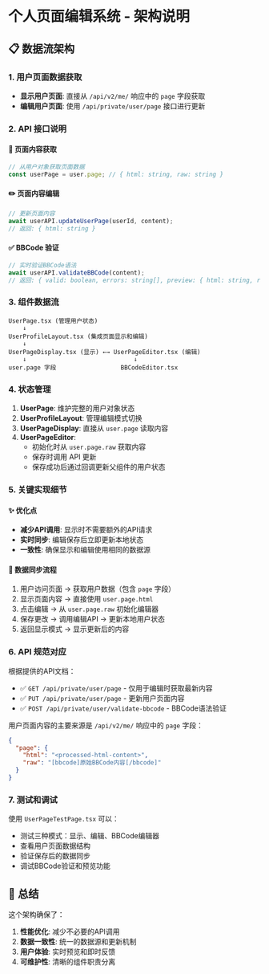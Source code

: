 # 个人页面编辑系统 - 架构说明

## 📋 数据流架构

### 1. **用户页面数据获取**
- **显示用户页面**: 直接从 `/api/v2/me/` 响应中的 `page` 字段获取
- **编辑用户页面**: 使用 `/api/private/user/page` 接口进行更新

### 2. **API 接口说明**

#### 📖 页面内容获取
```typescript
// 从用户对象获取页面数据
const userPage = user.page; // { html: string, raw: string }
```

#### ✏️ 页面内容编辑
```typescript
// 更新页面内容
await userAPI.updateUserPage(userId, content);
// 返回: { html: string }
```

#### ✅ BBCode 验证
```typescript
// 实时验证BBCode语法
await userAPI.validateBBCode(content);
// 返回: { valid: boolean, errors: string[], preview: { html: string, raw: string } }
```

### 3. **组件数据流**

```
UserPage.tsx (管理用户状态)
    ↓
UserProfileLayout.tsx (集成页面显示和编辑)
    ↓
UserPageDisplay.tsx (显示) ←→ UserPageEditor.tsx (编辑)
    ↓                              ↓
user.page 字段                  BBCodeEditor.tsx
```

### 4. **状态管理**

1. **UserPage**: 维护完整的用户对象状态
2. **UserProfileLayout**: 管理编辑模式切换
3. **UserPageDisplay**: 直接从 `user.page` 读取内容
4. **UserPageEditor**: 
   - 初始化时从 `user.page.raw` 获取内容
   - 保存时调用 API 更新
   - 保存成功后通过回调更新父组件的用户状态

### 5. **关键实现细节**

#### ✨ 优化点
- **减少API调用**: 显示时不需要额外的API请求
- **实时同步**: 编辑保存后立即更新本地状态
- **一致性**: 确保显示和编辑使用相同的数据源

#### 🔄 数据同步流程
1. 用户访问页面 → 获取用户数据（包含 `page` 字段）
2. 显示页面内容 → 直接使用 `user.page.html`
3. 点击编辑 → 从 `user.page.raw` 初始化编辑器
4. 保存更改 → 调用编辑API → 更新本地用户状态
5. 返回显示模式 → 显示更新后的内容

### 6. **API 规范对应**

根据提供的API文档：

- ✅ `GET /api/private/user/page` - 仅用于编辑时获取最新内容
- ✅ `PUT /api/private/user/page` - 更新用户页面内容
- ✅ `POST /api/private/user/validate-bbcode` - BBCode语法验证

用户页面内容的主要来源是 `/api/v2/me/` 响应中的 `page` 字段：

```json
{
  "page": {
    "html": "<processed-html-content>",
    "raw": "[bbcode]原始BBCode内容[/bbcode]"
  }
}
```

### 7. **测试和调试**

使用 `UserPageTestPage.tsx` 可以：
- 测试三种模式：显示、编辑、BBCode编辑器
- 查看用户页面数据结构
- 验证保存后的数据同步
- 调试BBCode验证和预览功能

## 🎯 总结

这个架构确保了：
1. **性能优化**: 减少不必要的API调用
2. **数据一致性**: 统一的数据源和更新机制
3. **用户体验**: 实时预览和即时反馈
4. **可维护性**: 清晰的组件职责分离